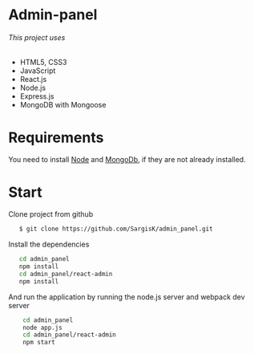 # Admin-panel

###### This project uses
  
  - HTML5, CSS3     
  - JavaScript
  - React.js
  - Node.js
  - Express.js
  - MongoDB with Mongoose

# Requirements

  You need to install [Node](https://nodejs.org) and [MongoDb](https://www.mongodb.com/), if they are not already installed.

# Start

  Clone project from github
 
 ```sh
    $ git clone https://github.com/SargisK/admin_panel.git
 ``` 

  Install the dependencies

 ```sh
    cd admin_panel
    npm install
    cd admin_panel/react-admin
    npm install
 ```
  And run the application by running the node.js server and webpack dev server   
```sh
    cd admin_panel
    node app.js
    cd admin_panel/react-admin
    npm start
 ```    
